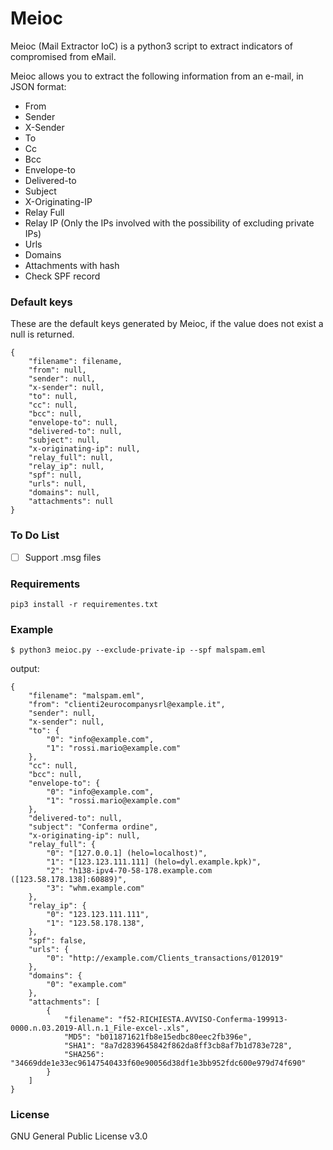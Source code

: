 # Meioc

Meioc (Mail Extractor IoC) is a python3 script to extract indicators of compromised from eMail.

Meioc allows you to extract the following information from an e-mail, in JSON format:

* From
* Sender
* X-Sender
* To
* Cc
* Bcc
* Envelope-to
* Delivered-to
* Subject
* X-Originating-IP
* Relay Full
* Relay IP (Only the IPs involved with the possibility of excluding private IPs)
* Urls
* Domains
* Attachments with hash
* Check SPF record

### Default keys

These are the default keys generated by Meioc, if the value does not exist a null is returned.

```
{
    "filename": filename,
    "from": null,
    "sender": null,
    "x-sender": null,
    "to": null,
    "cc": null,
    "bcc": null,
    "envelope-to": null,
    "delivered-to": null,
    "subject": null,
    "x-originating-ip": null,
    "relay_full": null,
    "relay_ip": null,
    "spf": null,
    "urls": null,
    "domains": null,
    "attachments": null
}
```

### To Do List

- [ ] Support .msg files

### Requirements
```
pip3 install -r requirementes.txt
```


### Example
```
$ python3 meioc.py --exclude-private-ip --spf malspam.eml 
```
output:
```
{
    "filename": "malspam.eml",
    "from": "clienti2eurocompanysrl@example.it",
    "sender": null,
    "x-sender": null,
    "to": {
        "0": "info@example.com",
        "1": "rossi.mario@example.com"
    },
    "cc": null,
    "bcc": null,
    "envelope-to": {
        "0": "info@example.com",
        "1": "rossi.mario@example.com"
    },
    "delivered-to": null,
    "subject": "Conferma ordine",
    "x-originating-ip": null,
    "relay_full": {
        "0": "[127.0.0.1] (helo=localhost)",
        "1": "[123.123.111.111] (helo=dyl.example.kpk)",
        "2": "h138-ipv4-70-58-178.example.com ([123.58.178.138]:60889)",
        "3": "whm.example.com"
    },
    "relay_ip": {
        "0": "123.123.111.111",
        "1": "123.58.178.138",
    },
    "spf": false,
    "urls": {
        "0": "http://example.com/Clients_transactions/012019"
    },
    "domains": {
        "0": "example.com"
    },
    "attachments": [
        {
            "filename": "f52-RICHIESTA.AVVISO-Conferma-199913-0000.n.03.2019-All.n.1_File-excel-.xls",
            "MD5": "b011871621fb8e15edbc80eec2fb396e",
            "SHA1": "8a7d2839645842f862da8ff3cb8af7b1d783e728",
            "SHA256": "34669dde1e33ec96147540433f60e90056d38df1e3bb952fdc600e979d74f690"
        }
    ]
}
```

### License

GNU General Public License v3.0
